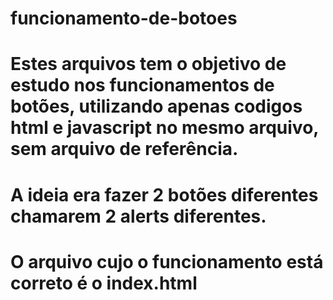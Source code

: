 # funcionamento-de-botoes
# Estes arquivos tem o objetivo de estudo nos funcionamentos de botões, utilizando apenas codigos html e javascript no mesmo arquivo, sem arquivo de referência. 
# A ideia era fazer 2 botões diferentes chamarem 2 alerts diferentes.
# O arquivo cujo o funcionamento está correto é o index.html
